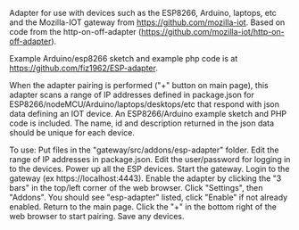 Adapter for use with devices such as the ESP8266, Arduino, laptops, etc  and the Mozilla-IOT gateway from https://github.com/mozilla-iot.  Based on code from the http-on-off-adapter (https://github.com/mozilla-iot/http-on-off-adapter).

Example Arduino/esp8266 sketch and example php code is at https://github.com/fiz1962/ESP-adapter.

When the adapter pairing is performed ("+" button on main page), this adapter scans a range of IP addresses defined in package.json for ESP8266/nodeMCU/Arduino/laptops/desktops/etc that respond with json data defining an IOT device.  An ESP8266/Arduino example sketch and PHP code is included.  The name, id and description returned in the json data should be unique for each device.

To use:
Put files in the "gateway/src/addons/esp-adapter" folder.
Edit the range of IP addresses in package.json.
Edit the user/password for logging in to the devices.
Power up all the ESP devices.
Start the gateway.
Login to the gateway (ex https://localhost:4443).
Enable the adapter by clicking the "3 bars" in the top/left corner of the web browser.
Click "Settings", then "Addons".
You should see "esp-adapter" listed, click "Enable" if not already enabled.
Return to the main page.
Click the "+" in the bottom right of the web browser to start pairing.
Save any devices.

